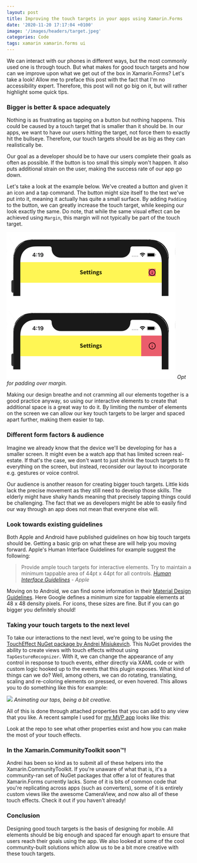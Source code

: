 ```yaml
---
layout: post
title: Improving the touch targets in your apps using Xamarin.Forms
date: '2020-11-20 17:17:04 +0100'
image: '/images/headers/target.jpeg'
categories: Code
tags: xamarin xamarin.forms ui
---
```

We can interact with our phones in different ways, but the most commonly used one is through touch. But what makes for good touch targets and how can we improve upon what we get out of the box in Xamarin.Forms? Let's take a look!
Allow me to preface this post with the fact that I'm no accessibility expert. Therefore, this post will not go big on it, but will rather highlight some quick tips.

### Bigger is better & space adequately
Nothing is as frustrating as tapping on a button but nothing happens. This could be caused by a touch target that is smaller than it should be. In our apps, we want to have our users hitting the target, not force them to exactly hit the bullseye. Therefore, our touch targets should be as big as they can realistically be.

Our goal as a developer should be to have our users complete their goals as often as possible. If the button is too small this simply won't happen. It also puts additional strain on the user, making the success rate of our app go down.

Let's take a look at the example below. We've created a button and given it an icon and a tap command. The button might size itself to the text we've put into it, meaning it actually has quite a small surface. By adding `Padding` to the button, we can greatly increase the touch target, while keeping our look exactly the same. Do note, that while the same visual effect can be achieved using `Margin`, this margin will not typically be part of the touch target.

![Touch targets](images/posts/image-60.png)
*Opt for padding over margin.*

Making our design breathe and not cramming all our elements together is a good practice anyway, so using our interactive elements to create that additional space is a great way to do it. By limiting the number of elements on the screen we can allow our key touch targets to be larger and spaced apart further, making them easier to tap.

### Different form factors & audience
Imagine we already know that the device we'll be developing for has a smaller screen. It might even be a watch app that has limited screen real-estate. If that's the case, we don't want to just shrink the touch targets to fit everything on the screen, but instead, reconsider our layout to incorporate e.g. gestures or voice control.

Our audience is another reason for creating bigger touch targets. Little kids lack the precise movement as they still need to develop those skills. The elderly might have shaky hands meaning that precisely tapping things could be challenging. The fact that we as developers might be able to easily find our way through an app does not mean that everyone else will.

### Look towards existing guidelines
Both Apple and Android have published guidelines on how big touch targets should be. Getting a basic grip on what these are will help you moving forward. Apple's Human Interface Guidelines for example suggest the following:

> Provide ample touch targets for interactive elements. Try to maintain a minimum tappable area of 44pt x 44pt for all controls.
<cite>[Human Interface Guidelines](https://developer.apple.com/design/human-interface-guidelines/) - Apple</cite>

Moving on to Android, we can find some information in their [Material Design Guidelines](https://support.google.com/accessibility/android/answer/7101858?hl=en). Here Google defines a minimum size for tappable elements at 48 x 48 density pixels. For icons, these sizes are fine. But if you can go bigger you definitely should!

### Taking your touch targets to the next level
To take our interactions to the next level, we're going to be using the [TouchEffect NuGet package by Andrei Misiukevich](https://github.com/AndreiMisiukevich/TouchEffect). This NuGet provides the ability to create views with touch effects without using `TapGestureRecognizer`. With it, we can change the appearance of any control in response to touch events, either directly via XAML code or with custom logic hooked up to the events that this plugin exposes.
What kind of things can we do? Well, among others, we can do rotating, translating, scaling and re-coloring elements on pressed, or even hovered. This allows you to do something like this for example:

![](https://github.com/AndreiMisiukevich/TouchEffect/raw/master/images/3.gif?raw=true&style=centerme)
*Animating our taps, being a bit creative.*

All of this is done through attached properties that you can add to any view that you like. A recent sample I used for [my MVP app](https://www.github.com/sthewissen/mvp) looks like this:

<script src="https://gist.github.com/sthewissen/a00a3b1c5253c545827b4fc4d14b64b1.js"></script>

Look at the repo to see what other properties exist and how you can make the most of your touch effects.

### In the Xamarin.CommunityToolkit soon™!
Andrei has been so kind as to submit all of these helpers into the Xamarin.CommunityToolkit. If you're unaware of what that is, it's a community-ran set of NuGet packages that offer a lot of features that Xamarin.Forms currently lacks. Some of it is bits of common code that you're replicating across apps (such as converters), some of it is entirely custom views like the awesome CameraView, and now also all of these touch effects. Check it out if you haven't already!

### Conclusion
Designing good touch targets is the basis of designing for mobile. All elements should be big enough and spaced far enough apart to ensure that users reach their goals using the app. We also looked at some of the cool community-built solutions which allow us to be a bit more creative with these touch targets.
